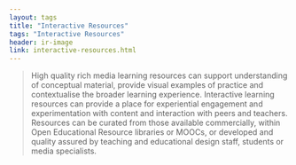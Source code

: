 ```yaml
---
layout: tags
title: "Interactive Resources"
tags: "Interactive Resources"
header: ir-image
link: interactive-resources.html
---
```


>High quality rich media learning resources can support understanding of conceptual material, provide visual examples of practice and contextualise the broader learning experience. Interactive learning resources can provide a place for experiential engagement and experimentation with content and interaction with peers and teachers. Resources can be curated from those available commercially, within Open Educational Resource libraries or MOOCs, or developed and quality assured by teaching and educational design staff, students or media specialists. 